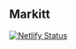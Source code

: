 ## Markitt

[![Netlify Status](https://api.netlify.com/api/v1/badges/81e0ba5c-a209-4c2f-b8c0-ad982aca6692/deploy-status)](https://app.netlify.com/sites/markitt/deploys)